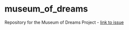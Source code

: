 # museum_of_dreams
Repository for the Museum of Dreams Project - [link to issue](https://github.com/UCL-ARC/research-software-opportunities/issues/743)
